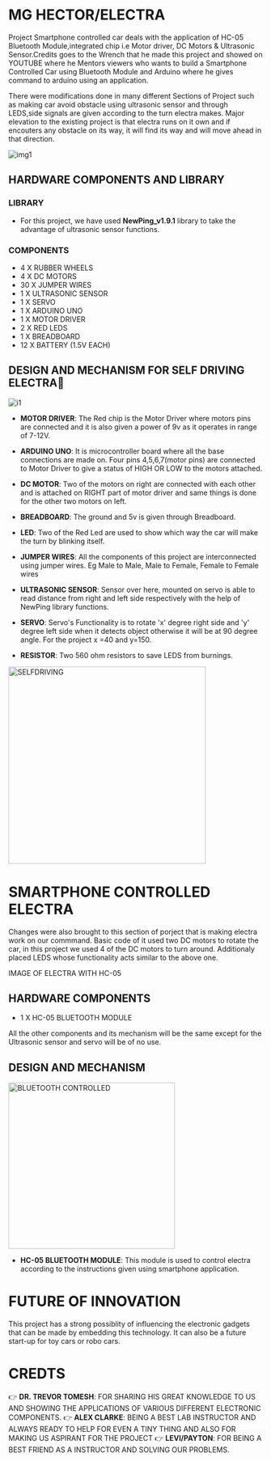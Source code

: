 # MG HECTOR/ELECTRA

Project Smartphone controlled car deals with the application of HC-05 Bluetooth Module,integrated chip i.e Motor driver, DC Motors & Ultrasonic Sensor.Credits goes to the Wrench that he made this project and showed on YOUTUBE where he Mentors viewers who wants to build a Smartphone Controlled Car using Bluetooth Module and Arduino where he gives command to arduino using an application.

There were modifications done in many different Sections of Project such as making car avoid obstacle using ultrasonic sensor and through LEDS,side signals are given according to the turn electra makes. Major elevation to the existing project is that electra runs on it own and if encouters any obstacle on its way, it will find its way and will move ahead in that direction.

![img1](https://user-images.githubusercontent.com/69771908/114747781-72705700-9d0e-11eb-96fd-b7f59df36b12.jpg)

## HARDWARE COMPONENTS AND LIBRARY

### LIBRARY

- For this project, we have used **NewPing_v1.9.1** library to take the advantage of ultrasonic sensor functions.

### COMPONENTS

- 4     X     RUBBER WHEELS
- 4     X     DC MOTORS
- 30    X     JUMPER WIRES
- 1     X     ULTRASONIC SENSOR
- 1     X     SERVO
- 1     X     ARDUINO UNO
- 1     X     MOTOR DRIVER
- 2     X     RED LEDS 
- 1     X     BREADBOARD
- 12    X     BATTERY (1.5V EACH)


## DESIGN AND MECHANISM FOR SELF DRIVING ELECTRA:robot:

![i1](https://user-images.githubusercontent.com/69771908/114759497-79519680-9d1b-11eb-94f7-a71cb108fe47.jpeg)




- **MOTOR DRIVER**: The Red chip is the Motor Driver where motors pins are connected and                 it is also given a power of 9v as it operates in range of 7-12V.

- **ARDUINO UNO**: It is microcontroller board where all the base connections are                      made on. Four pins 4,5,6,7(motor pins) are connected to Motor                       Driver to give a status of HIGH OR LOW to the motors attached.

- **DC MOTOR**: Two of the motors on right are connected with each other and is attached on RIGHT part of motor driver and same things is done for the other two motors on left.

- **BREADBOARD**: The ground and 5v is given through Breadboard.

- **LED**: Two of the Red Led are used to show which way the car will make the turn by blinking itself.

- **JUMPER WIRES**: All the components of this project are interconnected using jumper wires. Eg Male to Male, Male to Female, Female to Female wires

- **ULTRASONIC SENSOR**: Sensor over here, mounted on servo is able to read distance from right and left side respectively with the help of NewPing library functions.

- **SERVO**: Servo's Functionality is to rotate 'x' degree right side and 'y' degree left side when it detects object otherwise it will be at 90 degree angle. For the project               x =40   and y=150.  
  
- **RESISTOR**: Two 560 ohm resistors to save LEDS from burnings.

<img width="390" alt="SELFDRIVING" src="https://user-images.githubusercontent.com/69771908/114755277-b2d3d300-9d16-11eb-9cc8-c533684eeff7.png">

# SMARTPHONE CONTROLLED ELECTRA

Changes were also brought to this section of porject that is making electra work on our commmand. Basic code of it used two DC motors to rotate the car, in this project we used 4 of the DC motors to turn around. Additionaly placed LEDS whose functionality acts similar to the above one. 
 
 
 IMAGE OF ELECTRA WITH HC-05
 
 
## HARDWARE COMPONENTS

- 1     X     HC-05 BLUETOOTH MODULE
 
 All the other components and its mechanism will be the same except for the Ultrasonic sensor and servo will be of no use. 
 
 ## DESIGN AND MECHANISM
 
 <img width="329" alt="BLUETOOTH CONTROLLED" src="https://user-images.githubusercontent.com/69771908/114757686-650c9a00-9d19-11eb-9948-a999056a83e3.png">
 
 - **HC-05 BLUETOOTH MODULE**: This module is used to control electra according to the instructions given using smartphone application.

# FUTURE OF INNOVATION

This project has a strong possiblity of influencing the electronic gadgets that can be made by embedding this technology. It can also be a future start-up for toy cars or robo cars. 

# CREDTS

:point_right: **DR. TREVOR TOMESH**: FOR SHARING HIS GREAT KNOWLEDGE TO US AND SHOWING THE APPLICATIONS OF VARIOUS DIFFERENT ELECTRONIC COMPONENTS.
:point_right: **ALEX CLARKE**: BEING A BEST LAB INSTRUCTOR AND ALWAYS READY TO HELP FOR EVEN A TINY THING AND ALSO FOR MAKING US ASPIRANT FOR THE PROJECT
:point_right: **LEVI/PAYTON**: FOR BEING A BEST FRIEND AS A INSTRUCTOR AND SOLVING OUR PROBLEMS.



 



